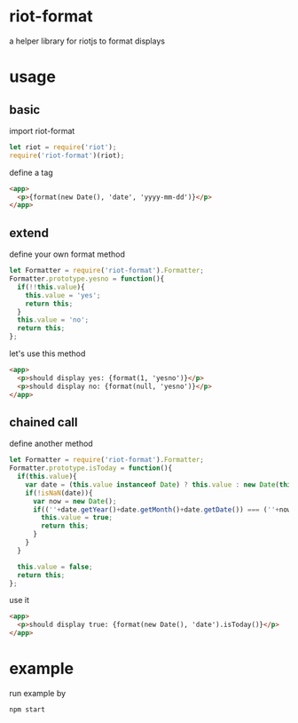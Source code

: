 # riot-format
a helper library for riotjs to format displays

# usage
## basic
import riot-format
```js
let riot = require('riot');
require('riot-format')(riot);
```

define a tag
```html
<app>
  <p>{format(new Date(), 'date', 'yyyy-mm-dd')}</p>
</app>
```
## extend
define your own format method
```js
let Formatter = require('riot-format').Formatter;
Formatter.prototype.yesno = function(){
  if(!!this.value){
    this.value = 'yes';
    return this;
  }
  this.value = 'no';
  return this;
};
```
let's use this method
```html
<app>
  <p>should display yes: {format(1, 'yesno')}</p>
  <p>should display no: {format(null, 'yesno')}</p>
</app>
```

## chained call
define another method
```js
let Formatter = require('riot-format').Formatter;
Formatter.prototype.isToday = function(){
  if(this.value){
    var date = (this.value instanceof Date) ? this.value : new Date(this.value);
    if(!isNaN(date)){
      var now = new Date();
      if((''+date.getYear()+date.getMonth()+date.getDate()) === (''+now.getYear()+now.getMonth()+now.getDate())){
        this.value = true;
        return this;
      }
    }
  }

  this.value = false;
  return this;
};
```
use it
```html
<app>
  <p>should display true: {format(new Date(), 'date').isToday()}</p>
</app>
```

# example
run example by
```
npm start
```
